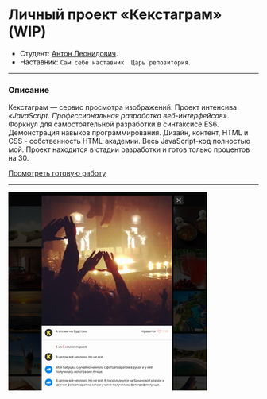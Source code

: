 # Личный проект «Кекстаграм» (WIP)

* Студент: [Антон Леонидович](https://up.htmlacademy.ru/javascript/18/user/948947).
* Наставник: `Сам себе наставник. Царь репозитория`.

---
### Описание
Кекстаграм — сервис просмотра изображений. Проект интенсива *«JavaScript. Профессиональная разработка веб-интерфейсов»*. Форкнул для самостоятельной разработки в синтаксисе ES6. Демонстрация навыков программирования. Дизайн, контент, HTML и CSS - собственность HTML-академии. Весь JavaScript-код полностью мой. Проект находится в стадии разработки и готов только процентов на 30.

[Посмотреть готовую работу](https://utavegu.github.io/948947-kekstagram-18/)

---

![](./img/ks_400x400.png)
